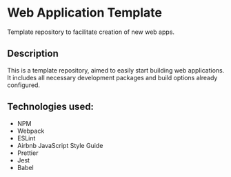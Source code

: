 # Web Application Template

Template repository to facilitate creation of new web apps.

## Description

This is a template repository, aimed to easily start building web applications. It includes all necessary development packages and build options already configured.

## Technologies used:

- NPM
- Webpack
- ESLint
- Airbnb JavaScript Style Guide
- Prettier
- Jest
- Babel

